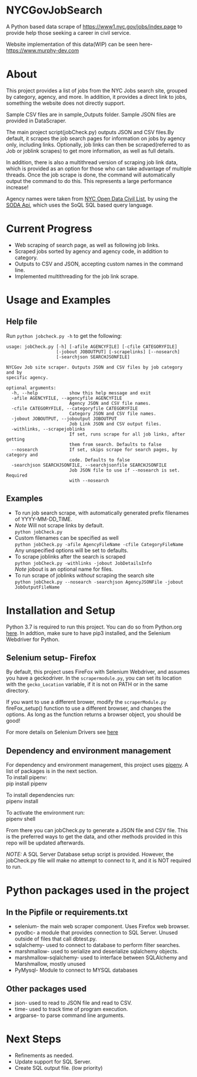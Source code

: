 # NYCGovJobSearch

A Python based data scrape of https://www1.nyc.gov/jobs/index.page to provide help those seeking a career in civil service.

Website implementation of this data(WIP) can be seen here- https://www.murphy-dev.com

# About

 This project provides a list of jobs from the NYC Jobs search site, grouped by category, agency, and more. In addition, it provides a direct link to jobs, something the website does not directly support. 
 
 Sample CSV files are in sample_Outputs folder. Sample JSON files are provided in DataScraper.

 The main project script(jobCheck.py) outputs JSON and CSV files.By default, it scrapes the job search pages for information on jobs by agency only, including links. Optionally, job links can then be scraped(referred to as Job or joblink scrapes) to get more information, as well as full details.
 
 In addition, there is also a multithread version of scraping job link data, which is provided as an option for those who can take advantage of multiple threads. Once the job scrape is done, the command will automatically output the command to do this. This represents a large performance increase!

 Agency names were taken from [NYC Open Data Civil List](https://data.cityofnewyork.us/City-Government/Civil-List/ye3c-m4ga), by using the [SODA Api](https://dev.socrata.com/foundry/data.cityofnewyork.us/kpav-sd4t), which uses the SoQL SQL based query language.
 
 # Current Progress
   - Web scraping of search page, as well as following job links.  
   - Scraped jobs sorted by agency and agency code, in addition to category.
   - Outputs to CSV and JSON, accepting custom names in the command line.
   - Implemented multithreading for the job link scrape.
# Usage and Examples
## Help file
Run `python jobcheck.py -h` to get the following:  
```
usage: jobCheck.py [-h] [-afile AGENCYFILE] [-cfile CATEGORYFILE]  
                   [-jobout JOBOUTPUT] [-scrapelinks] [--nosearch]  
                   [-searchjson SEARCHJSONFILE]  

NYCGov Job site scraper. Outputs JSON and CSV files by job category and by
specific agency.  

optional arguments:  
  -h, --help            show this help message and exit  
  -afile AGENCYFILE, --agencyfile AGENCYFILE  
                        Agency JSON and CSV file names.  
  -cfile CATEGORYFILE, --categoryfile CATEGORYFILE  
                        Category JSON and CSV file names.  
  -jobout JOBOUTPUT, --joboutput JOBOUTPUT  
                        Job Link JSON and CSV output files.  
  -withlinks, --scrapejoblinks  
                        If set, runs scrape for all job links, after getting  
                        them from search. Defaults to false  
  --nosearch            If set, skips scrape for search pages, by category and  
                        code. Defaults to false  
  -searchjson SEARCHJSONFILE, --searchjsonfile SEARCHJSONFILE  
                        Job JSON file to use if --nosearch is set. Required  
                        with --nosearch  
```
## Examples
- To run job search scrape, with automatically generated prefix filenames of YYYY-MM-DD_TIME. 
- *Note* Will not scrape links by default.  
 ```python jobCheck.py```  
- Custom filenames can be specified as well  
 ```python jobCheck.py -afile AgencyFileName -cfile CategoryFileName```  
  Any unspecified options will be set to defaults.  
- To scrape joblinks after the search is scraped  
 ```python jobCheck.py -withlinks -jobout JobDetailsInfo```  
  *Note* jobout is an optional name for files.  
- To run scrape of joblinks *without* scraping the search site  
 ```python jobCheck.py --nosearch -searchjson AgencyJSONFile -jobout JobOutputFileName```  

# Installation and Setup

 Python 3.7 is required to run this project. You can do so from Python.org [here](https://www.python.org/downloads/). In addtion, make sure to have pip3 installed, and the Selenium Webdriver for Python.
## Selenium setup- Firefox
By default, this project uses FireFox with Selenium Webdriver, and assumes you have a geckodriver. In the `scrapermodule.py`, you can set its location with the `gecko_Location` variable, if it is not on PATH or in the same directory.

If you want to use a different brower, modify the `scraperModule.py` fireFox_setup() function to use a different browser, and changes the options. As long as the function returns a browser object, you should be good! 

For more details on Selenium Drivers see [here](https://www.selenium.dev/documentation/en/webdriver/driver_requirements/)
## Dependency and environment management
For dependency and environment management, this project uses [pipenv](https://pipenv-fork.readthedocs.io/en/latest/). A list of packages is in the next section.  
    To install pipenv:  
    pip install pipenv

   To install dependencies run:  
    pipenv install

   To activate the environment run:  
    pipenv shell

   From there you can jobCheck.py to generate a JSON file and CSV file. This is the preferred ways to get the data, and other methods provided in this repo will be updated afterwards.

   *NOTE:* A SQL Server Database setup script is provided. However, the jobCheck.py file will make no attempt to connect to it, and it is NOT required to run.
# Python packages used in the project
 ## In the Pipfile or requirements.txt
   * selenium- the main web scraper component. Uses Firefox web browser.
   * pyodbc- a module that provides connection to SQL Server. Unused outside of files that call dbtest.py.  
   * sqlalchemy- used to connect to database to perform filter searches.  
   * marshmallow- used to serialize and deserialize sqlalchemy objects.  
   * marshmallow-sqlalchemy- used to interface between SQLAlchemy and Marshmallow, mostly unused
   * PyMysql- Module to connect to MYSQL databases
 ## Other packages used

   * json- used to read to JSON file and read to CSV.
   * time- used to track time of program execution.
   * argparse- to parse command line arguments.  


# Next Steps
   - Refinements as needed.  
   - Update support for SQL Server.  
   - Create SQL output file. (low priority)

